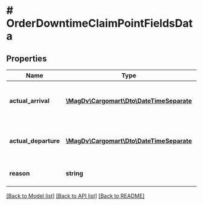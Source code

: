 # # OrderDowntimeClaimPointFieldsData

## Properties

Name | Type | Description | Notes
------------ | ------------- | ------------- | -------------
**actual_arrival** | [**\MagDv\Cargomart\Dto\DateTimeSeparate**](DateTimeSeparate.md) | Объект разделенной передачи даты и времени |
**actual_departure** | [**\MagDv\Cargomart\Dto\DateTimeSeparate**](DateTimeSeparate.md) | Объект разделенной передачи даты и времени |
**reason** | **string** | Среднее текстовое сообщение | [optional]

[[Back to Model list]](../../README.md#models) [[Back to API list]](../../README.md#endpoints) [[Back to README]](../../README.md)
